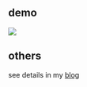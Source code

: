 ## demo

<a href=""><img src="https://img.shields.io/badge/codepen-100?&logo=codepen&color=black&logoColor=white&style=for-the-badge&" /></a>

## others

see details in my [blog](https://xqiutongxue.netlify.app/posts)

